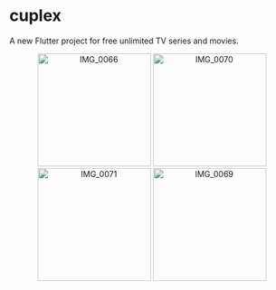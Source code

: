 # cuplex

A new Flutter project for free unlimited TV series and movies.

<p align="center">
  <img src="https://github.com/user-attachments/assets/d6da106f-aced-4e29-8f89-dbe2414d21d9" alt="IMG_0066" width="200"/>
  
  <img src="https://github.com/user-attachments/assets/f5145ab5-4025-4923-b538-c9557ee99c9e" alt="IMG_0070" width="200"/>
  
  <img src="https://github.com/user-attachments/assets/bc9c100b-bae0-4e61-8385-b80722acfbb0" alt="IMG_0071" width="200"/>
  
  <img src="https://github.com/user-attachments/assets/dac3bf1d-e4e5-47fb-84b7-0724991ee1a3" alt="IMG_0069" width="200"/>
</p>
